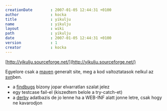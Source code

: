 ```yaml
---
creationDate        : 2007-01-05 12:44:31 +0100 
author              : kocka 
title               : yikulju 
name                : yikulju 
layout              : wiki 
path                : yikulju 
date                : 2007-01-05 12:44:31 +0100 
version             : 1 
creator             : kocka 
---
```

[http://yikulju.sourceforge.net/](http://yikulju.sourceforge.net/)

Egyelore csak a [maven](maven.html) generalt site, meg a kod valtoztatasok nelkul az [svn](svn.html)ben. 

*   a [findbugs](findbugs.html) bizony jopar elvarratlan szalat jelez
*   egy testcase fail-el (kiszedtem belole a try-catch-et)
*   a [derby](Derby.html) adatbazis de jo lenne ha a WEB-INF alatt jonne letre, csak hogy ne kavarodjon
